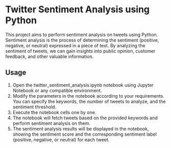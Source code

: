 # Twitter Sentiment Analysis using Python

This project aims to perform sentiment analysis on tweets using Python. Sentiment analysis is the process of determining the sentiment (positive, negative, or neutral) expressed in a piece of text. By analyzing the sentiment of tweets, we can gain insights into public opinion, customer feedback, and other valuable information.


## Usage
1. Open the twitter_sentiment_analysis.ipynb notebook using Jupyter Notebook or any compatible environment.
2. Modify the parameters in the notebook according to your requirements. You can specify the keywords, the number of tweets to analyze, and the sentiment threshold.
3. Execute the notebook cells one by one.
4. The notebook will fetch tweets based on the provided keywords and perform sentiment analysis on them.
5. The sentiment analysis results will be displayed in the notebook, showing the sentiment score and the corresponding sentiment label (positive, negative, or neutral) for each tweet.


